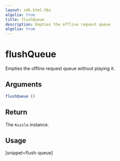 ```yaml
---
layout: sdk.html.hbs
algolia: true
title: flushQueue
description: Empties the offline request queue
algolia: true
---
```


# flushQueue

Empties the offline request queue without playing it.

## Arguments

```javascript
flushQueue ()
```

## Return

The `Kuzzle` instance.

## Usage

[snippet=flush-queue]
